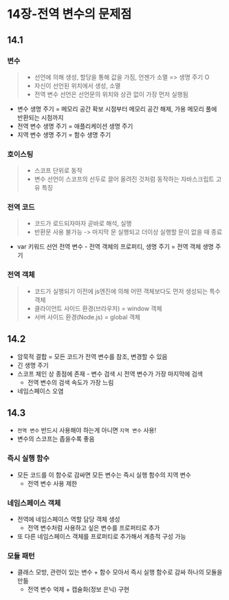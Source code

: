 # 14장-전역 변수의 문제점
## 14.1
### 변수
> - 선언에 의해 생성, 할당을 통해 값을 가짐, 언젠가 소멸 => 생명 주기 O
> - 자신이 선언된 위치에서 생성, 소멸
> - 전역 변수 선언은 선언문의 위치와 상관 없이 가장 먼저 실행됨
* 변수 생명 주기 = 메모리 공간 확보 시점부터 메모리 공간 해제, 가용 메모리 풀에 반환되는 시점까지
* 전역 변수 생명 주기 = 애플리케이션 생명 주기
* 지역 변수 생명 주기 = 함수 생명 주기
### 호이스팅
> - 스코프 단위로 동작
> - 변수 선언이 스코프의 선두로 끌어 올려진 것처럼 동작하는 자바스크립트 고유 특징

### 전역 코드
> - 코드가 로드되자마자 곧바로 해석, 실행
> - 반환문 사용 불가능 -> 마지막 문 실행되고 더이상 실행할 문이 없을 때 종료

* var 키워드 선언 전역 변수 - 전역 객체의 프로퍼티, 생명 주기 = 전역 객체 생명 주기

### 전역 객체
> - 코드가 실행되기 이전에 js엔진에 의해 어떤 객체보다도 먼저 생성되는 특수 객체
> - 클라이언트 사이드 환경(브라우저) = window 객체
> - 서버 사이드 환경(Node.js) = global 객체

## 14.2
- 암묵적 결합 = 모든 코드가 전역 변수를 참조, 변경할 수 있음
- 긴 생명 주기
- 스코프 체인 상 종점에 존재 - 변수 검색 시 전역 변수가 가장 마지막에 검색
    - 전역 변수의 검색 속도가 가장 느림
- 네임스페이스 오염

## 14.3
* `전역 변수` 반드시 사용해야 하는게 아니면 `지역 변수` 사용!
* 변수의 스코프는 좁을수록 좋음

### 즉시 실행 함수
- 모든 코드를 이 함수로 감싸면 모든 변수는 즉시 실행 함수의 지역 변수
    - 전역 변수 사용 제한

### 네임스페이스 객체
- 전역에 네임스페이스 역할 담당 객체 생성
    - 전역 변수처럼 사용하고 싶은 변수를 프로퍼티로 추가
- 또 다른 네임스페이스 객체를 프로퍼티로 추가해서 계층적 구성 가능

### 모듈 패턴
- 클래스 모방, 관련이 있는 변수 + 함수 모아서 즉시 실행 함수로 감싸 하나의 모듈을 만듦
    - 전역 변수 억제 + 캡슐화(정보 은닉) 구현